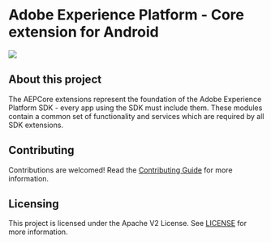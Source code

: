 # Adobe Experience Platform - Core extension for Android

[![](https://jitpack.io/v/adobe/aepsdk-core-android.svg)](https://jitpack.io/#adobe/aepsdk-core-android)


## About this project

The AEPCore extensions represent the foundation of the Adobe Experience Platform SDK - every app using the SDK must include them. These modules contain a common set of functionality and services which are required by all SDK extensions.

## Contributing

Contributions are welcomed! Read the [Contributing Guide](./.github/CONTRIBUTING.md) for more information.

## Licensing

This project is licensed under the Apache V2 License. See [LICENSE](LICENSE) for more information.

